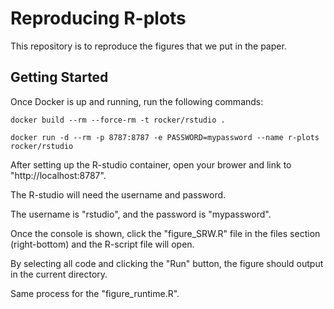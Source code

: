 # Reproducing R-plots 

This repository is to reproduce the figures that we put in the paper.

## Getting Started

Once Docker is up and running, run the following commands:

```
docker build --rm --force-rm -t rocker/rstudio .

docker run -d --rm -p 8787:8787 -e PASSWORD=mypassword --name r-plots rocker/rstudio

```

After setting up the R-studio container, open your brower and link to "http://localhost:8787".

The R-studio will need the username and password. 

The username is "rstudio", and the password is "mypassword".

Once the console is shown, click the "figure_SRW.R" file in the files section (right-bottom) and the R-script file will open. 

By selecting all code and clicking the "Run" button, the figure should output in the current directory. 

Same process for the "figure_runtime.R".
